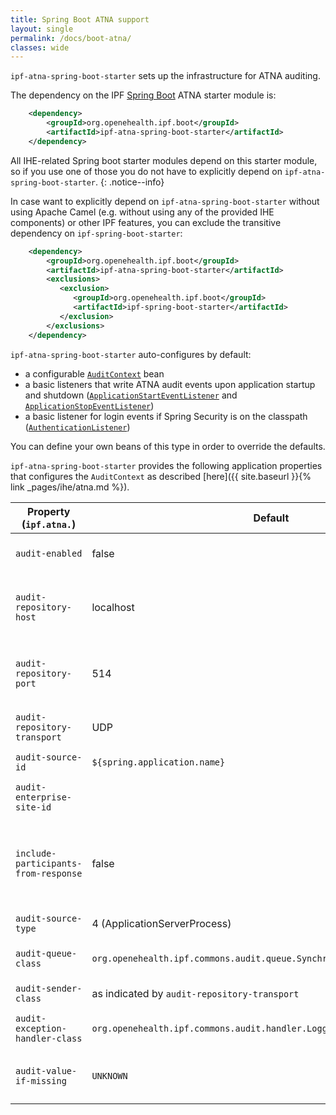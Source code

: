```yaml
---
title: Spring Boot ATNA support
layout: single
permalink: /docs/boot-atna/
classes: wide
---
```


`ipf-atna-spring-boot-starter` sets up the infrastructure for ATNA auditing.
 
The dependency on the IPF [Spring Boot] ATNA starter module is:

```xml
    <dependency>
        <groupId>org.openehealth.ipf.boot</groupId>
        <artifactId>ipf-atna-spring-boot-starter</artifactId>
    </dependency>
```

All IHE-related Spring boot starter modules depend on this starter module, so if you use one of those you do not have to
explicitly depend on `ipf-atna-spring-boot-starter`.
{: .notice--info}

In case want to explicitly depend on `ipf-atna-spring-boot-starter` without using Apache Camel (e.g. without using any
of the provided IHE components) or other IPF features, you can exclude the transitive dependency on 
`ipf-spring-boot-starter`:

```xml
    <dependency>
        <groupId>org.openehealth.ipf.boot</groupId>
        <artifactId>ipf-atna-spring-boot-starter</artifactId>
        <exclusions>
           <exclusion>
              <groupId>org.openehealth.ipf.boot</groupId>
              <artifactId>ipf-spring-boot-starter</artifactId>          
           </exclusion>
        </exclusions>
    </dependency>
```


`ipf-atna-spring-boot-starter` auto-configures by default:

* a configurable [`AuditContext`](../apidocs/org/openehealth/ipf/commons/audit/DefaultAuditContext.html) bean
* a basic listeners that write ATNA audit events upon application startup and shutdown 
  ([`ApplicationStartEventListener`](../apidocs/org/openehealth/ipf/boot/atna/ApplicationStartEventListener.html) 
  and [`ApplicationStopEventListener`](../apidocs/org/openehealth/ipf/boot/atna/ApplicationStopEventListener.html))
* a basic listener for login events if Spring Security is on the classpath ([`AuthenticationListener`](../apidocs/org/openehealth/ipf/boot/atna/AuthenticationListener.html)) 

You can define your own beans of this type in order to override the defaults.

`ipf-atna-spring-boot-starter` provides the following application properties that configures the `AuditContext`
as described [here]({{ site.baseurl }}{% link _pages/ihe/atna.md %}).

| Property (`ipf.atna.`)         | Default               | Description                                         |
|--------------------------------|-----------------------|-----------------------------------------------------|
| `audit-enabled`                | false                 | Whether auditing is enabled |
| `audit-repository-host`        | localhost             | Host of the ATNA repository to send the events to |
| `audit-repository-port`        | 514                   | Port of the ATNA repository to send the events to |
| `audit-repository-transport`   | UDP                   | Wire transport format (UDP, TLS) |
| `audit-source-id`              | `${spring.application.name}` | Source ID for ATNA events |
| `audit-enterprise-site-id`     |                       | Enterprise Site ID for ATNA events |
| `include-participants-from-response`| false            | Whether to include (patient) participants from responses as well |
| `audit-source-type`            | 4 (ApplicationServerProcess) | Type of Audit Source |
| `audit-queue-class`            | `org.openehealth.ipf.commons.audit.queue.SynchronousAuditMessageQueue` | Queue implementation for auditing |
| `audit-sender-class`           | as indicated by `audit-repository-transport` | ATNA sender implementation |
| `audit-exception-handler-class`| `org.openehealth.ipf.commons.audit.handler.LoggingAuditExceptionHandler`| Exception handler impleemntation |
| `audit-value-if-missing`       | `UNKNOWN`             | Value used for mandatory audit attributes that are not set |


[Spring Boot]: https://projects.spring.io/spring-boot/
